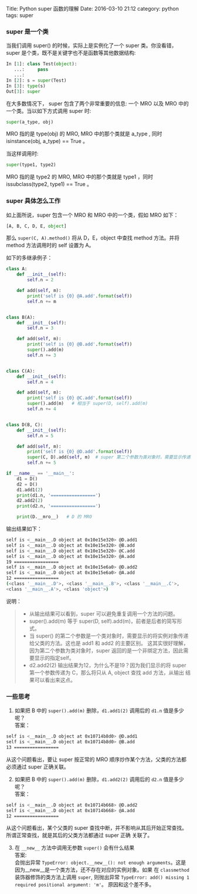 Title: Python super 函数的理解
Date: 2016-03-10 21:12
category: python
tags: super

### super 是一个类

当我们调用 super() 的时候，实际上是实例化了一个 super 类。你没看错， super 是个类，既不是关键字也不是函数等其他数据结构:

```python
In [1]: class Test(object):
   ...:     pass
   ...:
In [2]: s = super(Test)
In [3]: type(s)
Out[3]: super
```

在大多数情况下， super 包含了两个非常重要的信息: 一个 MRO 以及 MRO 中的一个类。当以如下方式调用 super 时:

```python
super(a_type, obj)
```

MRO 指的是 type(obj) 的 MRO, MRO 中的那个类就是 a_type , 同时 isinstance(obj, a_type) == True 。

当这样调用时:

```python
super(type1, type2)
```

MRO 指的是 type2 的 MRO, MRO 中的那个类就是 type1 ，同时 issubclass(type2, type1) == True 。

### super 具体怎么工作

如上面所说，super 包含一个 MRO 和 MRO 中的一个类，假如 MRO 如下：

```python
[A, B, C, D, E, object]
```

那么 `super(C, A).method()` 将从 D，E，object 中查找 method 方法。并将 method 方法调用时的 self 设置为 A。

如下的多继承例子：

```python
class A:
    def __init__(self):
        self.n = 2

    def add(self, m):
        print('self is {0} @A.add'.format(self))
        self.n += m


class B(A):
    def __init__(self):
        self.n = 3

    def add(self, m):
        print('self is {0} @B.add'.format(self))
        super().add(m)
        self.n += 3


class C(A):
    def __init__(self):
        self.n = 4

    def add(self, m):
        print('self is {0} @C.add'.format(self))
        super().add(m)   # 相当于 super(D, self).add(m)
        self.n += 4


class D(B, C):
    def __init__(self):
        self.n = 5

    def add(self, m):
        print('self is {0} @D.add'.format(self))
        super(C, D).add(self, m)  # super 第二个参数为类对象时，需要显示传递self
        self.n += 5

if __name__ == '__main__':
    d1 = D()
    d2 = D()
    d1.add1(2)
    print(d1.n, '=================')
    d2.add2(2)
    print(d2.n, '=================')

    print(D.__mro__)   # D 的 MRO
```

输出结果如下：
```bash
self is <__main__.D object at 0x10e15e320> @D.add1
self is <__main__.D object at 0x10e15e320> @B.add
self is <__main__.D object at 0x10e15e320> @C.add
self is <__main__.D object at 0x10e15e320> @A.add
19 =================
self is <__main__.D object at 0x10e15e6a0> @D.add2
self is <__main__.D object at 0x10e15e6a0> @A.add
12 =================
(<class '__main__.D'>, <class '__main__.B'>, <class '__main__.C'>,
<class '__main__.A'>, <class 'object'>)
```

说明：

> - 从输出结果可以看到，super 可以避免重复调用一个方法的问题。
> - super().add(m) 等于 super(D, self).add(m)，前者是后者的简写形式。
> - 当 super() 的第二个参数是一个类对象时，需要显示的将实例对象传递给父类的方法。这也是 add1 和 add2 的主要区别。
>这其实很好理解，因为第二个参数为类对象时，super 返回的是一个非绑定方法，因此需要显示的指定self。
> - d2.add2(2) 输出结果为12，为什么不是19？因为我们显示的将 super 第一个参数传递为 C，那么将只从 A, object 查找 add 方法，从输出
> 结果可以看出来这点。

### 一些思考
1. 如果把 B 中的 `super().add(m)` 删除，`d1.add1(2)` 调用后的 `d1.n` 值是多少呢？<br>
答案：
```bash
self is <__main__.D object at 0x10714b8d0> @D.add1
self is <__main__.D object at 0x10714b8d0> @B.add
13 =================
```

从这个问题看出，要让 super 按正常的 MRO 顺序炒作某个方法，父类的方法都必须通过 super 正确关联。

2. 如果把 B 中的 `super().add(m)` 删除，`d1.add2(2)` 调用后的 `d2.n` 值是多少呢？<br>
答案：
```bash
self is <__main__.D object at 0x10714b668> @D.add2
self is <__main__.D object at 0x10714b668> @A.add
12 =================
```
从这个问题看出，某个父类的 super 查找中断，并不影响从其后开始正常查找。所谓正常查找，就是其后的父类方法都通过 super 正确
关联了。

3. 在 `__new__` 方法中调用无参数 `super()` 会有什么结果<br>
答案:   
会抛出异常 `TypeError: object.__new__(): not enough arguments`。这是因为__new__是一个类方法，还不存在对应的实例对象。如果
在 `classmethod`装饰器修饰的类方法上调用 `super`, 则抛出异常 `TypeError: add() missing 1 required positional argument: 'm'`。
原因和这个差不多。
